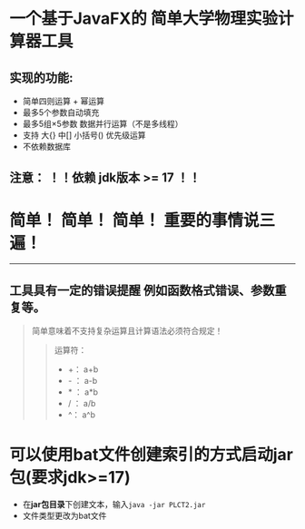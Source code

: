 # 一个基于JavaFX的 简单大学物理实验计算器工具
## 实现的功能:
  + 简单四则运算 + 幂运算
  + 最多5个参数自动填充
  + 最多5组×5参数 数据并行运算（不是多线程）
  + 支持 大{} 中[] 小括号() 优先级运算
  + 不依赖数据库
## 注意： ！！依赖 jdk版本 >= 17 ！！
# 简单！ 简单！ 简单！ 重要的事情说三遍！
---
工具具有一定的错误提醒 例如函数格式错误、参数重复等。
---
> 简单意味着不支持复杂运算且计算语法必须符合规定！
>   
>> 运算符：  
>> + \+：  a+b  
>> + \- ：  a-b  
>> + \* ：  a*b  
>> + \/ ：  a/b  
>> + \^：  a^b
# 可以使用bat文件创建索引的方式启动jar包(要求jdk>=17)
+ 在**jar包目录**下创建文本，输入`java -jar PLCT2.jar`
+ 文件类型更改为bat文件


